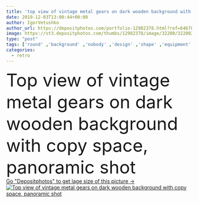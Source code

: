 ```yaml
---
title: 'top view of vintage metal gears on dark wooden background with copy space, panoramic shot'
date: 2019-12-03T13:00:44+00:00
author: IgorVetushko
author_url: https://depositphotos.com/portfolio-12982378.html?ref=64678756
image: https://st3.depositphotos.com/thumbs/12982378/image/32200/322002992/api_thumb_450.jpg?forcejpeg=true
type: "post"
tags: ['round' ,'background' ,'nobody' ,'design' ,'shape' ,'equipment' ,'metal' ,'wooden' ,'industrial' ,'technology' ,'dark' ,'old' ,'retro' ,'vintage' ,'elements' ,'industry' ,'aged' ,'wood' ,'weathered' ,'panorama' ,'panoramic' ,'mechanism' ,'engineering' ,'wheels' ,'technical' ,'mechanical' ,'mechanics' ,'machinery' ,'gears' ,'cogs' ,'cogwheels' ,'copy space' ,'Studio Shot' ,'top view' ,'no people' ]
categories: 
  - retro
---
```

<div aling="center">
            <font size="60"> Top view of vintage metal gears on dark wooden background with copy space, panoramic shot</font>   
</div>
<div>
    <a href='https://st3.depositphotos.com/thumbs/12982378/image/32200/322002992/api_thumb_450.jpg?forcejpeg=true?ref=64678756' target=_blank > Go "Depositphotos" to get lage size of this picture ->
        <img href='https://st3.depositphotos.com/thumbs/12982378/image/32200/322002992/api_thumb_450.jpg?forcejpeg=true?ref=64678756' src='https://st3.depositphotos.com/12982378/32200/i/950/depositphotos_322002992-stock-photo-top-view-vintage-metal-gears.jpg?forcejpeg=true' alt='Top view of vintage metal gears on dark wooden background with copy space, panoramic shot' >
    </a>
</div>
